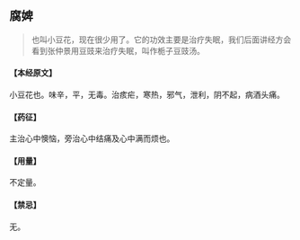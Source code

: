## 腐婢

> 也叫小豆花，现在很少用了。它的功效主要是治疗失眠，我们后面讲经方会看到张仲景用豆豉来治疗失眠，叫作栀子豆豉汤。

#### 【本经原文】
小豆花也。味辛，平，无毒。治痎疟，寒热，邪气，泄利，阴不起，病酒头痛。
#### 【药征】
主治心中懊恼，旁治心中结痛及心中满而烦也。
#### 【用量】
不定量。
#### 【禁忌】
无。